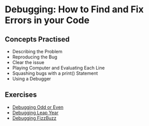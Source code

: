 # Debugging: How to Find and Fix Errors in your Code
## Concepts Practised
- Describing the Problem
- Reproducing the Bug
- Clear the issue
- Playing Computer and Evaluating Each Line
- Squashing bugs with a print() Statement
- Using a Debugger
## Exercises
- [Debugging Odd or Even](https://github.com/bicky007/100-python-projects/tree/main/Beginner-Debugging/Debugging%20Odd%20or%20Even)
- [Debugging Leap Year](https://github.com/bicky007/100-python-projects/tree/main/Beginner-Debugging/Debugging%20Leap%20year)
- [Debugging FizzBuzz](https://github.com/bicky007/100-python-projects/tree/main/Beginner-Debugging/Debugging%20Fizzbuzz)
